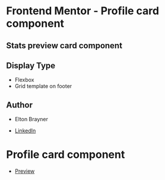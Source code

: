 # Frontend Mentor - Profile card component

## Stats preview card component

## Display Type

- Flexbox
- Grid template on footer

## Author

- Elton Brayner

- [LinkedIn](https://www.linkedin.com/in/eltonbrayner/)
# Profile card component

- [Preview](https://eltonbrayner.github.io/frontend-challenge-03/)



  
